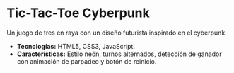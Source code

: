 # Tic-Tac-Toe Cyberpunk
Un juego de tres en raya con un diseño futurista inspirado en el cyberpunk.  
- **Tecnologías:** HTML5, CSS3, JavaScript.  
- **Características:** Estilo neón, turnos alternados, detección de ganador con animación de parpadeo y botón de reinicio.  
